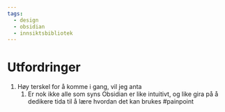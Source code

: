 ```yaml
---
tags:
  - design
  - obsidian
  - innsiktsbibliotek
---
```


# Utfordringer

1. Høy terskel for å komme i gang, vil jeg anta
	1. Er nok ikke alle som syns Obsidian er like intuitivt, og like gira på å dedikere tida til å lære hvordan det kan brukes #painpoint